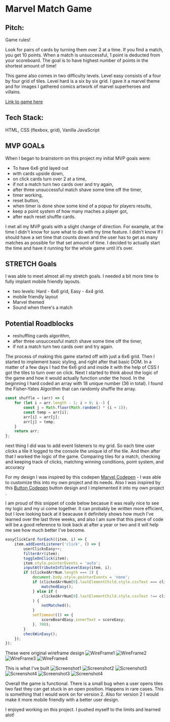 # Marvel Match Game

## Pitch:
Game rules!

Look for pairs of cards by turning them over 2 at a time. If you find a match, you get 10 points. When a match is unsuccessful, 1 point is deducted from your scoreboard. The goal is to have highest number of points in the shortest amount of time!

This game also comes in two difficulty levels. Level easy consists of a four by four grid of tiles. Level hard is a six by six grid. I gave it a marvel theme and for images I gathered comics artwork of marvel superheroes and villains.  

[Link to game here](https://romanprotoliuk.github.io/marvel_match_game/)

## Tech Stack:

HTML, CSS (flexbox, grid), Vanilla JavaScript

## MVP GOALs
When I began to brainstorm on this project my initial MVP goals were:
- To have 6x6 grid layed out
- with cards upside down,
- on click cards turn over 2 at a time,
- if not a match turn two cards over and try again,
- after three unsuccessful match shave some time off the timer,
- timer working,
- reset button,
- when timer is done show some kind of a popup for players results,
- keep a point system of how many maches a player got,
- after each reset shuffle cards.

I met all my MVP goals with a slight change of direction. For example, at the time I didn't know for sure what to do with my time feature. I didn’t know If I should have a set time that counts down and the user has to get as many matches as possible for that set amount of time. I decided to actually start the time and have it running for the whole game until it’s over. 

## STRETCH Goals
I was able to meet almost all my stretch goals. I needed a bit more time to fully implant mobile friendly layouts. 
- two levels: Hard - 6x6 grid, Easy - 4x4 grid.
- mobile friendly layout
- Marvel themed
- Sound when there's a match

## Potential Roadblocks
- reshuffling cards algorithm,
- after three unsuccessful match shave some time off the timer,
- if not a match turn two cards over and try again.

The process of making this game started off with just a 6x6 grid. Then I started to implement basic styling, and right after that basic DOM. In a matter of a few days I had the 6x6 grid and inside it with the help of CSS I got the tiles to turn over on click. Next I started to think about the logic of the game and how it would actually function under the hood. In the beginning I hard coded an array with 18 unique number (36 in total). I found the Fisher-Yates Algorithm that can randomly shuffle the array. 

```javascript
const shuffle = (arr) => {
	for (let i = arr.length - 1; i > 0; i--) {
		const j = Math.floor(Math.random() * (i + 1));
		const temp = arr[i];
		arr[i] = arr[j];
		arr[j] = temp;
	}
	return arr;
};
```
next thing I did was to add event listeners to my grid. So each time user clicks a tile it logged to the console the unique id of the tile. And then after that I worked the logic of the game. Comparing tiles for a match, checking and keeping track of clicks, matching winning conditions, point system, and accuracy

For my design I was inspired by this codepen [Marvel Codepen](https://codepen.io/samswartz/pen/RjVPPW) - I was able to customize this into my own project and its needs. Also I was inspired by this [Button Codepen](https://codepen.io/dmensinger/pen/PPRzpK) button design and I implemented it into my own project .

I am proud of this snippet of code below becasue it was really nice to see my logic and my ui come together. It can probably be written more efficient, but I love looking back at it beacause it definitely shows how much I've learned over the last three weeks, and also I am sure that this piece of code will be a good reference to look back at after a year or two and it will help me see how much better I've become. 

```javascript
easyClickCard.forEach((item, i) => {
	item.addEventListener('click', () => {
		userClicksEasy++;
		filterArr(item);
		toggleOnClick(item);
		item.style.pointerEvents = 'auto';
		inputAttributeInTileLevelEasy(item, i);
		if (clickedArrNum.length === 2) {
			document.body.style.pointerEvents = 'none';
			if (clickedArrNum[0].lastElementChild.style.cssText === clickedArrNum[1].lastElementChild.style.cssText) {
				matchedEasy();
			} else if (
				clickedArrNum[0].lastElementChild.style.cssText !== clickedArrNum[1].lastElementChild.style.cssText
			) {
				notMatched();
			}
			setTimeout(() => {
				scoreBoardEasy.innerText = scoreEasy;
			}, 700);
		}
		checkWinEasy();
	});
});
```

These were original wireframe design
![WireFrame1](./images/wireframe_1.png)
![WireFrame2](./images/wireframe_2.png)
![WireFrame3](./images/wireframe_3.png)
![WireFrame4](./images/wireframe_4.png)


This is what I've built
![Screenshot1](./images/sc/sc1.jpg)
![Screenshot2](./images/sc/sc2.jpg)
![Screenshot3](./images/sc/sc3.jpg)
![Screenshot4](./images/sc/sc4.jpg)
![Screenshot3](./images/sc/sc5.jpg)
![Screenshot4](./images/sc/sc6.jpg)


Overall the game is functional. There is a small bug when a user opens tiles two fast they can get stuck in an open position. Happens in rare cases. This is something that I would work on for version 2. Also for version 2 I would make it more mobile friendly with a better user design. 

I enjoyed working on this project. I pushed myself to the limits and learned alot!


